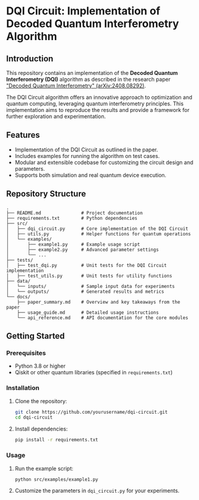 # DQI Circuit: Implementation of Decoded Quantum Interferometry Algorithm

## Introduction

This repository contains an implementation of the **Decoded Quantum Interferometry (DQI)** algorithm as described in the research paper ["Decoded Quantum Interferometry" (arXiv:2408.08292)](https://arxiv.org/pdf/2408.08292). 

The DQI Circuit algorithm offers an innovative approach to optimization and quantum computing, leveraging quantum interferometry principles. This implementation aims to reproduce the results and provide a framework for further exploration and experimentation.

## Features

- Implementation of the DQI Circuit as outlined in the paper.
- Includes examples for running the algorithm on test cases.
- Modular and extensible codebase for customizing the circuit design and parameters.
- Supports both simulation and real quantum device execution.

## Repository Structure

```
.
├── README.md               # Project documentation
├── requirements.txt        # Python dependencies
├── src/
│   ├── dqi_circuit.py      # Core implementation of the DQI Circuit
│   ├── utils.py            # Helper functions for quantum operations
│   └── examples/
│       ├── example1.py     # Example usage script
│       ├── example2.py     # Advanced parameter settings
│       └── ...
├── tests/
│   ├── test_dqi.py         # Unit tests for the DQI Circuit implementation
│   ├── test_utils.py       # Unit tests for utility functions
├── data/
│   └── inputs/             # Sample input data for experiments
│   └── outputs/            # Generated results and metrics
└── docs/
    ├── paper_summary.md    # Overview and key takeaways from the paper
    ├── usage_guide.md      # Detailed usage instructions
    └── api_reference.md    # API documentation for the core modules
```

## Getting Started

### Prerequisites

- Python 3.8 or higher
- Qiskit or other quantum libraries (specified in `requirements.txt`)

### Installation

1. Clone the repository:
   ```bash
   git clone https://github.com/yourusername/dqi-circuit.git
   cd dqi-circuit
   ```

2. Install dependencies:
   ```bash
   pip install -r requirements.txt
   ```

### Usage

1. Run the example script:
   ```bash
   python src/examples/example1.py
   ```

2. Customize the parameters in `dqi_circuit.py` for your experiments.
